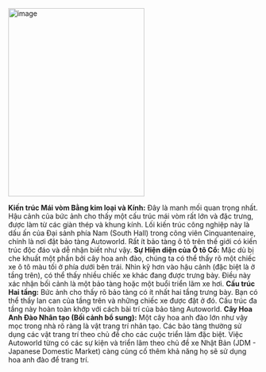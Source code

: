 <img width="274" height="379" alt="image" src="https://github.com/user-attachments/assets/d2f4341d-5b22-4c84-84c5-b69fe047d91a" />

**Kiến trúc Mái vòm Bằng kim loại và Kính:** Đây là manh mối quan trọng nhất. Hậu cảnh của bức ảnh cho thấy một cấu trúc mái vòm rất lớn và đặc trưng, được làm từ các giàn thép và khung kính. Lối kiến trúc công nghiệp này là dấu ấn của Đại sảnh phía Nam (South Hall) trong công viên Cinquantenaire, chính là nơi đặt bảo tàng Autoworld. Rất ít bảo tàng ô tô trên thế giới có kiến trúc độc đáo và dễ nhận biết như vậy.
**Sự Hiện diện của Ô tô Cổ:** Mặc dù bị che khuất một phần bởi cây hoa anh đào, chúng ta có thể thấy rõ một chiếc xe ô tô màu tối ở phía dưới bên trái. Nhìn kỹ hơn vào hậu cảnh (đặc biệt là ở tầng trên), có thể thấy nhiều chiếc xe khác đang được trưng bày. Điều này xác nhận bối cảnh là một bảo tàng hoặc một buổi triển lãm xe hơi.
**Cấu trúc Hai tầng:** Bức ảnh cho thấy rõ bảo tàng có ít nhất hai tầng trưng bày. Bạn có thể thấy lan can của tầng trên và những chiếc xe được đặt ở đó. Cấu trúc đa tầng này hoàn toàn khớp với cách bài trí của bảo tàng Autoworld.
**Cây Hoa Anh Đào Nhân tạo (Bối cảnh bổ sung):** Một cây hoa anh đào lớn như vậy mọc trong nhà rõ ràng là vật trang trí nhân tạo. Các bảo tàng thường sử dụng các vật trang trí theo chủ đề cho các cuộc triển lãm đặc biệt. Việc Autoworld từng có các sự kiện và triển lãm theo chủ đề xe Nhật Bản (JDM - Japanese Domestic Market) càng củng cố thêm khả năng họ sẽ sử dụng hoa anh đào để trang trí.
